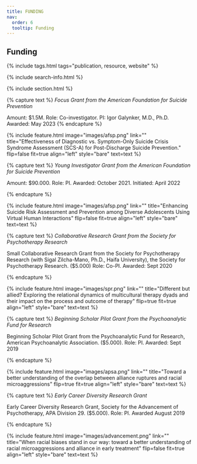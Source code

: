 ```yaml
---
title: FUNDING
nav:
  order: 6
  tooltip: Funding
---
```


## Funding



{% include tags.html tags="publication, resource, website" %}

{% include search-info.html %}

{% include section.html %}

{% capture text %}
*Focus Grant from the American Foundation for Suicide Prevention*

Amount: $1.5M. Role: Co-investigator. PI: Igor Galynker, M.D., Ph.D. Awarded: May 2023 
{% endcapture %}

{%
  include feature.html
  image="images/afsp.png"
  link=""
  title="Effectiveness of Diagnostic vs. Symptom-Only Suicide Crisis Syndrome Assessment (SCS-A) for Post-Discharge Suicide Prevention."
  flip=false
  fit=true
  align="left"
  style="bare"
  text=text
%}

{% capture text %}
*Young Investigator Grant from the American Foundation for Suicide Prevention*

Amount: $90.000. Role: PI. Awarded: October 2021. Initiated: April 2022

{% endcapture %}

{%
  include feature.html
  image="images/afsp.png"
  link=""
  title="Enhancing Suicide Risk Assessment and Prevention among Diverse Adolescents Using Virtual Human Interactions"
  flip=false
  fit=true
  align="left"
  style="bare"
  text=text
%}



{% capture text %}
*Collaborative Research Grant from the Society for Psychotherapy Research*

Small Collaborative Research Grant from the Society for Psychotherapy Research (with Sigal Zilcha-Mano, Ph.D., Haifa University), the Society for Psychotherapy Research. ($5.000) Role: Co-PI. Awarded: Sept 2020

{% endcapture %}

{%
  include feature.html
  image="images/spr.png"
  link=""
  title="Different but allied? Exploring the relational dynamics of multicultural therapy dyads and their impact on the process and outcome of therapy"
  flip=true
  fit=true
  align="left"
  style="bare"
  text=text
%}


{% capture text %}
*Beginning Scholar Pilot Grant from the Psychoanalytic Fund for Research*

Beginning Scholar Pilot Grant from the Psychoanalytic Fund for Research, American Psychoanalytic Association. ($5.000). Role: PI. Awarded: Sept 2019

{% endcapture %}

{%
  include feature.html
  image="images/apsa.png"
  link=""
  title="Toward a better understanding of the overlap between alliance ruptures and racial microaggressions"
  flip=true
  fit=true
  align="left"
  style="bare"
  text=text
%}

{% capture text %}
*Early Career Diversity Research Grant*

Early Career Diversity Research Grant, Society for the Advancement of Psychotherapy, APA Division 29. ($5.000). Role: PI. Awarded August 2019

{% endcapture %}

{%
  include feature.html
  image="images/advancement.png"
  link=""
  title="When racial biases stand in our way: toward a better understanding of racial microaggressions and alliance in early treatment"
  flip=false
  fit=true
  align="left"
  style="bare"
  text=text
%}